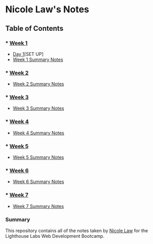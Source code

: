 # Nicole Law's Notes

## Table of Contents
### * [Week 1](/Week_1) 
* [Day 1](/Week_1/Day_1)[SET UP]
* [Week 1 Summary Notes](/Week_1/Week_1_Summary)
### * [Week 2](/Week_2)
* [Week 2 Summary Notes](/Week_2)
### * [Week 3](/Week_3)
* [Week 3 Summary Notes](/Week_3)
### * [Week 4](/Week_4)
* [Week 4 Summary Notes](/Week_4)
### * [Week 5](/Week_5)
* [Week 5 Summary Notes](/Week_5)
### * [Week 6](/Week_6)
* [Week 6 Summary Notes](/Week_6)
### * [Week 7](/Week_7)
* [Week 7 Summary Notes](/Week_7)

### Summary 
This repository contains all of the notes taken by [Nicole Law](https://github.com/NicoleLaww) for the Lighthouse Labs Web Development Bootcamp.

